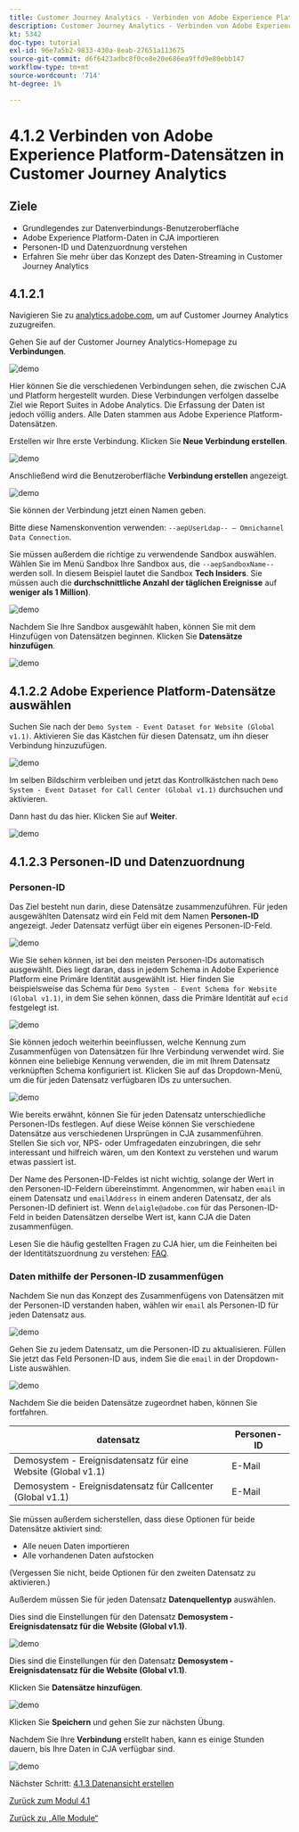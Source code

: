 ```yaml
---
title: Customer Journey Analytics - Verbinden von Adobe Experience Platform-Datensätzen in Customer Journey Analytics
description: Customer Journey Analytics - Verbinden von Adobe Experience Platform-Datensätzen in Customer Journey Analytics
kt: 5342
doc-type: tutorial
exl-id: 96e7a5b2-9833-430a-8eab-27651a113675
source-git-commit: d6f6423adbc8f0ce8e20e686ea9ffd9e80ebb147
workflow-type: tm+mt
source-wordcount: '714'
ht-degree: 1%

---
```


# 4.1.2 Verbinden von Adobe Experience Platform-Datensätzen in Customer Journey Analytics

## Ziele

- Grundlegendes zur Datenverbindungs-Benutzeroberfläche
- Adobe Experience Platform-Daten in CJA importieren
- Personen-ID und Datenzuordnung verstehen
- Erfahren Sie mehr über das Konzept des Daten-Streaming in Customer Journey Analytics

## 4.1.2.1

Navigieren Sie zu [analytics.adobe.com](https://analytics.adobe.com), um auf Customer Journey Analytics zuzugreifen.

Gehen Sie auf der Customer Journey Analytics-Homepage zu **Verbindungen**.

![demo](./images/cja2.png)

Hier können Sie die verschiedenen Verbindungen sehen, die zwischen CJA und Platform hergestellt wurden. Diese Verbindungen verfolgen dasselbe Ziel wie Report Suites in Adobe Analytics. Die Erfassung der Daten ist jedoch völlig anders. Alle Daten stammen aus Adobe Experience Platform-Datensätzen.

Erstellen wir Ihre erste Verbindung. Klicken Sie **Neue Verbindung erstellen**.

![demo](./images/cja4.png)

Anschließend wird die Benutzeroberfläche **Verbindung erstellen** angezeigt.

![demo](./images/cja5.png)

Sie können der Verbindung jetzt einen Namen geben.

Bitte diese Namenskonvention verwenden: `--aepUserLdap-- – Omnichannel Data Connection`.

Sie müssen außerdem die richtige zu verwendende Sandbox auswählen. Wählen Sie im Menü Sandbox Ihre Sandbox aus, die `--aepSandboxName--` werden soll. In diesem Beispiel lautet die Sandbox **Tech Insiders**. Sie müssen auch die **durchschnittliche Anzahl der täglichen Ereignisse** auf **weniger als 1 Million)**.

![demo](./images/cjasb.png)

Nachdem Sie Ihre Sandbox ausgewählt haben, können Sie mit dem Hinzufügen von Datensätzen beginnen. Klicken Sie **Datensätze hinzufügen**.

![demo](./images/cjasb1.png)

## 4.1.2.2 Adobe Experience Platform-Datensätze auswählen

Suchen Sie nach der `Demo System - Event Dataset for Website (Global v1.1)`. Aktivieren Sie das Kästchen für diesen Datensatz, um ihn dieser Verbindung hinzuzufügen.

![demo](./images/cja7.png)

Im selben Bildschirm verbleiben und jetzt das Kontrollkästchen nach `Demo System - Event Dataset for Call Center (Global v1.1)` durchsuchen und aktivieren.

Dann hast du das hier. Klicken Sie auf **Weiter**.

![demo](./images/cja9.png)

## 4.1.2.3 Personen-ID und Datenzuordnung

### Personen-ID

Das Ziel besteht nun darin, diese Datensätze zusammenzuführen. Für jeden ausgewählten Datensatz wird ein Feld mit dem Namen **Personen-ID** angezeigt. Jeder Datensatz verfügt über ein eigenes Personen-ID-Feld.

![demo](./images/cja11.png)

Wie Sie sehen können, ist bei den meisten Personen-IDs automatisch ausgewählt. Dies liegt daran, dass in jedem Schema in Adobe Experience Platform eine Primäre Identität ausgewählt ist. Hier finden Sie beispielsweise das Schema für `Demo System - Event Schema for Website (Global v1.1)`, in dem Sie sehen können, dass die Primäre Identität auf `ecid` festgelegt ist.

![demo](./images/cja13.png)

Sie können jedoch weiterhin beeinflussen, welche Kennung zum Zusammenfügen von Datensätzen für Ihre Verbindung verwendet wird. Sie können eine beliebige Kennung verwenden, die im mit Ihrem Datensatz verknüpften Schema konfiguriert ist. Klicken Sie auf das Dropdown-Menü, um die für jeden Datensatz verfügbaren IDs zu untersuchen.

![demo](./images/cja14.png)

Wie bereits erwähnt, können Sie für jeden Datensatz unterschiedliche Personen-IDs festlegen. Auf diese Weise können Sie verschiedene Datensätze aus verschiedenen Ursprüngen in CJA zusammenführen. Stellen Sie sich vor, NPS- oder Umfragedaten einzubringen, die sehr interessant und hilfreich wären, um den Kontext zu verstehen und warum etwas passiert ist.

Der Name des Personen-ID-Feldes ist nicht wichtig, solange der Wert in den Personen-ID-Feldern übereinstimmt. Angenommen, wir haben `email` in einem Datensatz und `emailAddress` in einem anderen Datensatz, der als Personen-ID definiert ist. Wenn `delaigle@adobe.com` für das Personen-ID-Feld in beiden Datensätzen derselbe Wert ist, kann CJA die Daten zusammenfügen.

Lesen Sie die häufig gestellten Fragen zu CJA hier, um die Feinheiten bei der Identitätszuordnung zu verstehen: [FAQ](https://experienceleague.adobe.com/docs/analytics-platform/using/cja-overview/cja-faq.html?lang=de).

### Daten mithilfe der Personen-ID zusammenfügen

Nachdem Sie nun das Konzept des Zusammenfügens von Datensätzen mit der Personen-ID verstanden haben, wählen wir `email` als Personen-ID für jeden Datensatz aus.

![demo](./images/cja15.png)

Gehen Sie zu jedem Datensatz, um die Personen-ID zu aktualisieren. Füllen Sie jetzt das Feld Personen-ID aus, indem Sie die `email` in der Dropdown-Liste auswählen.

![demo](./images/cja12a.png)

Nachdem Sie die beiden Datensätze zugeordnet haben, können Sie fortfahren.

| datensatz | Personen-ID |
| ----------------- |-------------| 
| Demosystem - Ereignisdatensatz für eine Website (Global v1.1) | E-Mail |
| Demosystem - Ereignisdatensatz für Callcenter (Global v1.1) | E-Mail |

Sie müssen außerdem sicherstellen, dass diese Optionen für beide Datensätze aktiviert sind:

- Alle neuen Daten importieren
- Alle vorhandenen Daten aufstocken

(Vergessen Sie nicht, beide Optionen für den zweiten Datensatz zu aktivieren.)

Außerdem müssen Sie für jeden Datensatz **Datenquellentyp** auswählen.

Dies sind die Einstellungen für den Datensatz **Demosystem - Ereignisdatensatz für die Website (Global v1.1)**.

![demo](./images/cja16a.png)

Dies sind die Einstellungen für den Datensatz **Demosystem - Ereignisdatensatz für die Website (Global v1.1)**.

Klicken Sie **Datensätze hinzufügen**.

![demo](./images/cja16.png)

Klicken Sie **Speichern** und gehen Sie zur nächsten Übung.

Nachdem Sie Ihre **Verbindung** erstellt haben, kann es einige Stunden dauern, bis Ihre Daten in CJA verfügbar sind.

![demo](./images/cja20.png)

Nächster Schritt: [4.1.3 Datenansicht erstellen](./ex3.md)

[Zurück zum Modul 4.1](./customer-journey-analytics-build-a-dashboard.md)

[Zurück zu „Alle Module“](./../../../overview.md)
